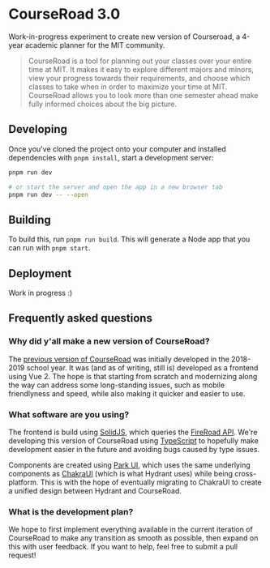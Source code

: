 # CourseRoad 3.0

Work-in-progress experiment to create new version of Courseroad, a 4-year academic planner for the MIT community.

> CourseRoad is a tool for planning out your classes over your entire time at MIT. It makes it easy to explore different majors and minors, view your progress towards their requirements, and choose which classes to take when in order to maximize your time at MIT. CourseRoad allows you to look more than one semester ahead make fully informed choices about the big picture.

## Developing

Once you've cloned the project onto your computer and installed dependencies with `pnpm install`, start a development server:

```bash
pnpm run dev

# or start the server and open the app in a new browser tab
pnpm run dev -- --open
```

## Building

To build this, run `pnpm run build`. This will generate a Node app that you can run with `pnpm start`.

## Deployment

Work in progress :)

## Frequently asked questions

### Why did y'all make a new version of CourseRoad?

The [previous version of CourseRoad](https://github.com/sipb/courseroad2) was initially developed in the 2018-2019 school year. It was (and as of writing, still is) developed as a frontend using Vue 2. The hope is that starting from scratch and modernizing along the way can address some long-standing issues, such as mobile friendlyness and speed, while also making it quicker and easier to use.

### What software are you using?

The frontend is build using [SolidJS](https://www.solidjs.com/), which queries the [FireRoad API](https://fireroad.mit.edu/). We're developing this version of CourseRoad using [TypeScript](https://www.typescriptlang.org/) to hopefully make development easier in the future and avoiding bugs caused by type issues.

Components are created using [Park UI](https://park-ui.com/), which uses the same underlying components as [ChakraUI](https://www.chakra-ui.com/) (which is what Hydrant uses) while being cross-platform. This is with the hope of eventually migrating to ChakraUI to create a unified design between Hydrant and CourseRoad.

### What is the development plan?

We hope to first implement everything available in the current iteration of CourseRoad to make any transition as smooth as possible, then expand on this with user feedback. If you want to help, feel free to submit a pull request!
